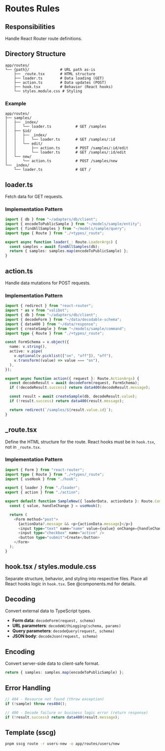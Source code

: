 # Routes Rules

## Responsibilities

Handle React Router route definitions.

## Directory Structure

```
app/routes/
└── {path}/              # URL path as-is
    ├── _route.tsx       # HTML structure
    ├── loader.ts        # Data loading (GET)
    ├── action.ts        # Data updates (POST)
    ├── hook.tsx         # Behavior (React hooks)
    └── styles.module.css # Styling
```

### Example
```
app/routes/
├── samples/
│   ├── _index/
│   │   └── loader.ts           # GET /samples
│   ├── $id/
│   │   ├── _index/
│   │   │   └── loader.ts       # GET /samples/:id
│   │   └── edit/
│   │       ├── action.ts       # POST /samples/:id/edit
│   │       └── loader.ts       # GET /samples/:id/edit
│   └── new/
│       └── action.ts           # POST /samples/new
└── _index/
    └── loader.ts               # GET /
```

## loader.ts

Fetch data for GET requests.

### Implementation Pattern

```typescript
import { db } from "~/adapters/db/client";
import { encodeToPublicSample } from "~/models/sample/entity";
import { findAllSamples } from "~/models/sample/query";
import type { Route } from "./+types/_route";

export async function loader(_: Route.LoaderArgs) {
  const samples = await findAllSamples(db);
  return { samples: samples.map(encodeToPublicSample) };
}
```

## action.ts

Handle data mutations for POST requests.

### Implementation Pattern

```typescript
import { redirect } from "react-router";
import * as v from "valibot";
import { db } from "~/adapters/db/client";
import { decodeForm } from "~/data/decodable-schema";
import { data400 } from "~/data/response";
import { createSample } from "~/models/sample/command";
import type { Route } from "./+types/_route";

const FormSchema = v.object({
  name: v.string(),
  active: v.pipe(
    v.optional(v.picklist(["on", "off"]), "off"),
    v.transform((value) => value === "on"),
  ),
});

export async function action({ request }: Route.ActionArgs) {
  const decodeResult = await decodeForm(request, FormSchema);
  if (!decodeResult.success) return data400(decodeResult.message);

  const result = await createSample(db, decodeResult.value);
  if (!result.success) return data400(result.message);

  return redirect(`/samples/${result.value.id}`);
}
```

## _route.tsx

Define the HTML structure for the route. React hooks must be in `hook.tsx`, not in `_route.tsx`.

### Implementation Pattern

```typescript
import { Form } from "react-router";
import type { Route } from "./+types/_route";
import { useHook } from "./hook";

export { loader } from "./loader";
export { action } from "./action";

export default function SampleNew({ loaderData, actionData }: Route.ComponentProps) {
  const { value, handleChange } = useHook();

  return (
    <Form method="post">
      {actionData?.message && <p>{actionData.message}</p>}
      <input type="text" name="name" value={value} onChange={handleChange} required />
      <input type="checkbox" name="active" />
      <button type="submit">Create</button>
    </Form>
  );
}
```

## hook.tsx / styles.module.css

Separate structure, behavior, and styling into respective files. Place all React hooks logic in `hook.tsx`. See @components.md for details.

## Decoding

Convert external data to TypeScript types.

- **Form data**: `decodeForm(request, schema)`
- **URL parameters**: `decodeWithLogging(schema, params)`
- **Query parameters**: `decodeQuery(request, schema)`
- **JSON body**: `decodeJson(request, schema)`

## Encoding

Convert server-side data to client-safe format.

```typescript
return { samples: samples.map(encodeToPublicSample) };
```

## Error Handling

```typescript
// 404 - Resource not found (throw exception)
if (!sample) throw res404();

// 400 - Decode failure or business logic error (return response)
if (!result.success) return data400(result.message);
```

## Template (sscg)

```bash
pnpm sscg route -r users-new -o app/routes/users/new
```

